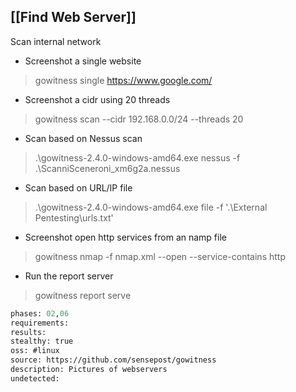 
## [[Find Web Server]]
Scan internal network
* Screenshot a single website  
> gowitness single https://www.google.com/
* Screenshot a cidr using 20 threads  
> gowitness scan --cidr 192.168.0.0/24 --threads 20
* Scan based on Nessus scan
> .\gowitness-2.4.0-windows-amd64.exe nessus -f .\ScanniSceneroni_xm6g2a.nessus
* Scan based on URL/IP file
> .\gowitness-2.4.0-windows-amd64.exe file -f '.\External Pentesting\urls.txt'
* Screenshot open http services from an namp file  
> gowitness nmap -f nmap.xml --open --service-contains http
* Run the report server  
> gowitness report serve

```meta
phases: 02,06
requirements: 
results: 
stealthy: true
oss: #linux
source: https://github.com/sensepost/gowitness
description: Pictures of webservers
undetected: 
```
